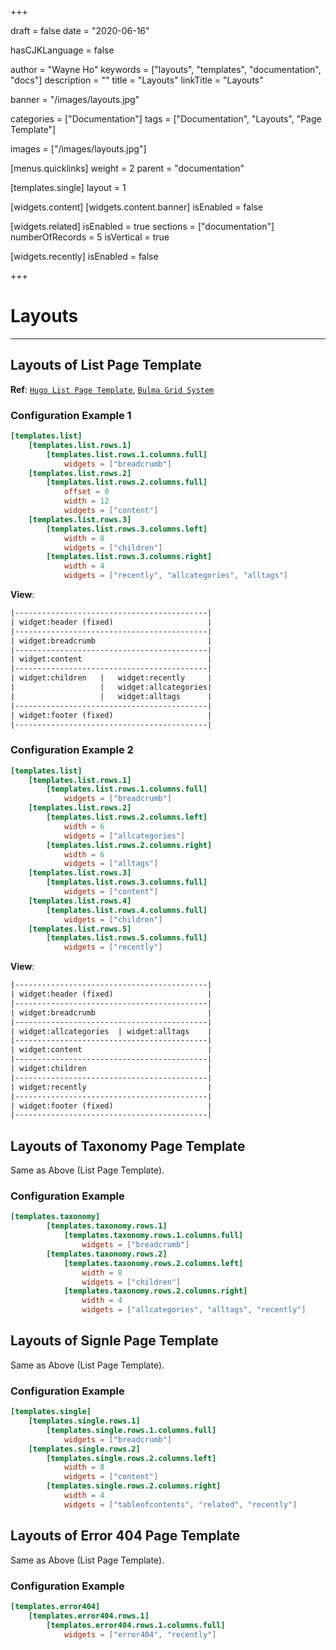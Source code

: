 +++

draft       = false
date        = "2020-06-16"

hasCJKLanguage = false

author      = "Wayne Ho"
keywords    = ["layouts", "templates", "documentation", "docs"]
description = ""
title       = "Layouts"
linkTitle   = "Layouts"

banner      = "/images/layouts.jpg"

categories  = ["Documentation"]
tags        = ["Documentation", "Layouts", "Page Template"]

images      = ["/images/layouts.jpg"]

[menus.quicklinks]
    weight = 2
    parent = "documentation"

[templates.single]
    layout = 1

[widgets.content]
    [widgets.content.banner]
        isEnabled = false

[widgets.related]
    isEnabled               = true
    sections                = ["documentation"]
    numberOfRecords         = 5
    isVertical              = true

[widgets.recently]
    isEnabled               = false

+++

# Layouts

---

## Layouts of List Page Template

**Ref**: [`Hugo List Page Template`](https://gohugo.io/templates/lists/), [`Bulma Grid System`](https://bulma.io/documentation/columns/basics/)


### Configuration Example 1

```toml
[templates.list]
    [templates.list.rows.1]
        [templates.list.rows.1.columns.full]
            widgets = ["breadcrumb"]
    [templates.list.rows.2]
        [templates.list.rows.2.columns.full]
            offset = 0
            width = 12
            widgets = ["content"]
    [templates.list.rows.3]
        [templates.list.rows.3.columns.left]
            width = 8
            widgets = ["children"]
        [templates.list.rows.3.columns.right]
            width = 4
            widgets = ["recently", "allcategories", "alltags"]
```

**View**:

```html
|-------------------------------------------|
| widget:header (fixed)                     |
|-------------------------------------------|
| widget:breadcrumb                         |
|-------------------------------------------|
| widget:content                            |
|-------------------------------------------|
| widget:children   |   widget:recently     |
|                   |   widget:allcategories|
|                   |   widget:alltags      |
|-------------------------------------------|
| widget:footer (fixed)                     |
|-------------------------------------------|
```

### Configuration Example 2

```toml
[templates.list]
    [templates.list.rows.1]
        [templates.list.rows.1.columns.full]
            widgets = ["breadcrumb"]
    [templates.list.rows.2]
        [templates.list.rows.2.columns.left]
            width = 6
            widgets = ["allcategories"]
        [templates.list.rows.2.columns.right]
            width = 6
            widgets = ["alltags"]
    [templates.list.rows.3]
        [templates.list.rows.3.columns.full]
            widgets = ["content"]
    [templates.list.rows.4]
        [templates.list.rows.4.columns.full]
            widgets = ["children"]
    [templates.list.rows.5]
        [templates.list.rows.5.columns.full]
            widgets = ["recently"]
```

**View**:

```html
|-------------------------------------------|
| widget:header (fixed)                     |
|-------------------------------------------|
| widget:breadcrumb                         |
|-------------------------------------------|
| widget:allcategories  | widget:alltags    |
|-------------------------------------------|
| widget:content                            |
|-------------------------------------------|
| widget:children                           |
|-------------------------------------------|
| widget:recently                           |
|-------------------------------------------|
| widget:footer (fixed)                     |
|-------------------------------------------|
```

## Layouts of Taxonomy Page Template

Same as Above (List Page Template).

### Configuration Example

```toml
[templates.taxonomy]
        [templates.taxonomy.rows.1]
            [templates.taxonomy.rows.1.columns.full]
                widgets = ["breadcrumb"]
        [templates.taxonomy.rows.2]
            [templates.taxonomy.rows.2.columns.left]
                width = 8
                widgets = ["children"]
            [templates.taxonomy.rows.2.columns.right]
                width = 4
                widgets = ["allcategories", "alltags", "recently"]

```

## Layouts of Signle Page Template

Same as Above (List Page Template).

### Configuration Example

```toml
[templates.single]
    [templates.single.rows.1]
        [templates.single.rows.1.columns.full]
            widgets = ["breadcrumb"]
    [templates.single.rows.2]
        [templates.single.rows.2.columns.left]
            width = 8
            widgets = ["content"]
        [templates.single.rows.2.columns.right]
            width = 4
            widgets = ["tableofcontents", "related", "recently"]

```

## Layouts of Error 404 Page Template

Same as Above (List Page Template).

### Configuration Example

```toml
[templates.error404]
    [templates.error404.rows.1]
        [templates.error404.rows.1.columns.full]
            widgets = ["error404", "recently"]

```

